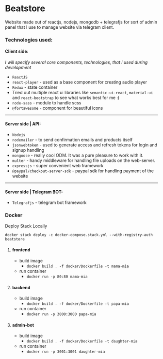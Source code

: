 # Beatstore
Website made out of reactjs, nodejs, mongodb + telegrafjs for sort of admin panel that I use to manage website via telegram client.  

### Technologies used:

#### Client side:
<i>I will specify several core components, technologies, that i used during development</i>

* `ReactJS` 
* `react-player` - used as a base component for creating audio player
* `Redux` - state container
* Tried out multiple react ui libraries like `semantic-ui-react`, `material-ui` and `react-bootstrap` to see what works best for me :)
* `node-sass` - module to handle scss
* `@fortawesome` - component for beautiful icons  

---

#### Server side | API:
* `Nodejs`
* `nodemailer` - to send confirmation emails and products itself 
* `jsonwebtoken` - used to generate access and refresh tokens for login and signup handling
* `mongoose` - really cool ODM. It was a pure pleasure to work with it.
* `multer` - handy middleware for handling file uploads on the web-server.
* `expressjs` - super convenient web framework
* `@paypal/checkout-server-sdk` - paypal sdk for handling payment of the website

---

#### Server side | Telegram BOT:
* `Telegrafjs` - telegram bot framework

### Docker

Deploy Stack Locally

`docker stack deploy -c docker-compose.stack.yml --with-registry-auth beatstore`

1. #### frontend
   - build image
     - `docker build . -f docker/Dockerfile -t mama-mia`
   - run container
     - `docker run -p 80:80 mama-mia`

2. #### backend
   - build image
     - `docker build . -f docker/Dockerfile -t papa-mia`
   - run container
     - `docker run -p 3000:3000 papa-mia`

3. #### admin-bot
    - build image
      - `docker build . -f docker/Dockerfile -t daughter-mia`
    - run container
      - `docker run -p 3001:3001 daughter-mia` 
